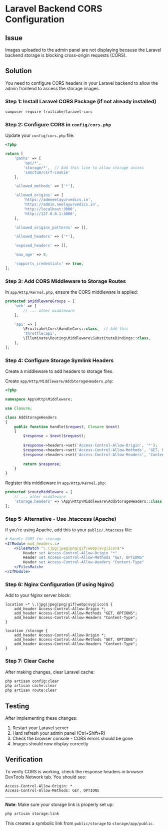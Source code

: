 # Laravel Backend CORS Configuration

## Issue
Images uploaded to the admin panel are not displaying because the Laravel backend storage is blocking cross-origin requests (CORS).

## Solution
You need to configure CORS headers in your Laravel backend to allow the admin frontend to access the storage images.

### Step 1: Install Laravel CORS Package (if not already installed)

```bash
composer require fruitcake/laravel-cors
```

### Step 2: Configure CORS in `config/cors.php`

Update your `config/cors.php` file:

```php
<?php

return [
    'paths' => [
        'api/*',
        'storage/*',  // Add this line to allow storage access
        'sanctum/csrf-cookie'
    ],

    'allowed_methods' => ['*'],

    'allowed_origins' => [
        'https://admneelayurvedics.in',
        'https://admin.neelayurvedics.in',
        'http://localhost:3000',
        'http://127.0.0.1:3000',
    ],

    'allowed_origins_patterns' => [],

    'allowed_headers' => ['*'],

    'exposed_headers' => [],

    'max_age' => 0,

    'supports_credentials' => true,
];
```

### Step 3: Add CORS Middleware to Storage Routes

In `app/Http/Kernel.php`, ensure the CORS middleware is applied:

```php
protected $middlewareGroups = [
    'web' => [
        // ... other middleware
    ],

    'api' => [
        \Fruitcake\Cors\HandleCors::class,  // Add this
        'throttle:api',
        \Illuminate\Routing\Middleware\SubstituteBindings::class,
    ],
];
```

### Step 4: Configure Storage Symlink Headers

Create a middleware to add headers to storage files.

Create `app/Http/Middleware/AddStorageHeaders.php`:

```php
<?php

namespace App\Http\Middleware;

use Closure;

class AddStorageHeaders
{
    public function handle($request, Closure $next)
    {
        $response = $next($request);
        
        $response->headers->set('Access-Control-Allow-Origin', '*');
        $response->headers->set('Access-Control-Allow-Methods', 'GET, POST, PUT, DELETE, OPTIONS');
        $response->headers->set('Access-Control-Allow-Headers', 'Content-Type, Authorization');
        
        return $response;
    }
}
```

Register this middleware in `app/Http/Kernel.php`:

```php
protected $routeMiddleware = [
    // ... other middleware
    'storage.headers' => \App\Http\Middleware\AddStorageHeaders::class,
];
```

### Step 5: Alternative - Use .htaccess (Apache)

If you're using Apache, add this to your `public/.htaccess` file:

```apache
# Handle CORS for storage
<IfModule mod_headers.c>
    <FilesMatch "\.(jpg|jpeg|png|gif|webp|svg|ico)$">
        Header set Access-Control-Allow-Origin "*"
        Header set Access-Control-Allow-Methods "GET, OPTIONS"
        Header set Access-Control-Allow-Headers "Content-Type"
    </FilesMatch>
</IfModule>
```

### Step 6: Nginx Configuration (if using Nginx)

Add to your Nginx server block:

```nginx
location ~* \.(jpg|jpeg|png|gif|webp|svg|ico)$ {
    add_header Access-Control-Allow-Origin *;
    add_header Access-Control-Allow-Methods "GET, OPTIONS";
    add_header Access-Control-Allow-Headers "Content-Type";
}

location /storage {
    add_header Access-Control-Allow-Origin *;
    add_header Access-Control-Allow-Methods "GET, OPTIONS";
    add_header Access-Control-Allow-Headers "Content-Type";
}
```

### Step 7: Clear Cache

After making changes, clear Laravel cache:

```bash
php artisan config:clear
php artisan cache:clear
php artisan route:clear
```

## Testing

After implementing these changes:

1. Restart your Laravel server
2. Hard refresh your admin panel (Ctrl+Shift+R)
3. Check the browser console - CORS errors should be gone
4. Images should now display correctly

## Verification

To verify CORS is working, check the response headers in browser DevTools Network tab. You should see:

```
Access-Control-Allow-Origin: *
Access-Control-Allow-Methods: GET, OPTIONS
```

---

**Note**: Make sure your storage link is properly set up:
```bash
php artisan storage:link
```

This creates a symbolic link from `public/storage` to `storage/app/public`.
